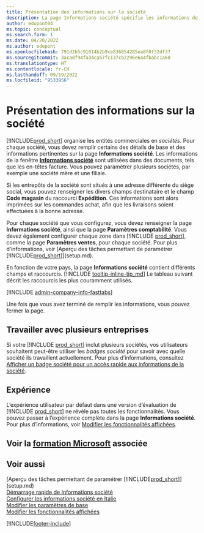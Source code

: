 ```yaml
---
title: Présentation des informations sur la société
description: La page Informations société spécifie les informations de base d’une entité commerciale, telles que le nom, les adresses et les informations d’expédition.
author: edupont04
ms.topic: conceptual
ms.search.form: 1
ms.date: 04/20/2022
ms.author: edupont
ms.openlocfilehash: 791d2b5c91014b2b9ce836854285ea8f0f32df37
ms.sourcegitcommit: 3acadf94fa34ca57fc137cb2296e644fbabc1a60
ms.translationtype: HT
ms.contentlocale: fr-CH
ms.lasthandoff: 09/19/2022
ms.locfileid: "9533956"
---
```

# <a name="company-information-overview"></a>Présentation des informations sur la société

[!INCLUDE[prod_short](includes/prod_short.md)] organise les entités commerciales en *sociétés*. Pour chaque société, vous devez remplir certains des détails de base et des informations pertinentes sur la page **Informations société**. Les informations de la fenêtre [**Informations société**](https://businesscentral.dynamics.com/?page=1) sont utilisées dans des documents, tels que les en-têtes facture. Vous pouvez paramétrer plusieurs sociétés, par exemple une société mère et une filiale.  

Si les entrepôts de la société sont situés à une adresse différente du siège social, vous pouvez renseigner les divers champs destinataire et le champ **Code magasin** du raccourci **Expédition**. Ces informations sont alors imprimées sur les commandes achat, afin que les livraisons soient effectuées à la bonne adresse.  

Pour chaque société que vous configurez, vous devez renseigner la page **Informations société**, ainsi que la page **Paramètres comptabilité**. Vous devez également configurer chaque zone dans [!INCLUDE [prod_short](includes/prod_short.md)], comme la page **Paramètres ventes**, pour chaque société. Pour plus d’informations, voir [Aperçu des tâches permettant de paramétrer [!INCLUDE[prod_short](includes/prod_short.md)]](setup.md).  

En fonction de votre pays, la page **Informations société** contient différents champs et raccourcis. [!INCLUDE [tooltip-inline-tip_md](includes/tooltip-inline-tip_md.md)] Le tableau suivant décrit les raccourcis les plus couramment utilisés.

[!INCLUDE [admin-company-info-fasttabs](includes/admin-company-info-fasttabs.md)]

Une fois que vous avez terminé de remplir les informations, vous pouvez fermer la page.  

## <a name="work-with-multiple-companies"></a>Travailler avec plusieurs entreprises

Si votre [!INCLUDE [prod_short](includes/prod_short.md)] inclut plusieurs sociétés, vos utilisateurs souhaitent peut-être utiliser les *badges société* pour savoir avec quelle société ils travaillent actuellement. Pour plus d’informations, consultez [Afficher un badge société pour un accès rapide aux informations de la société](ui-change-basic-settings.md#badge).  

## <a name="experience"></a>Expérience

L’expérience utilisateur par défaut dans une version d’évaluation de [!INCLUDE [prod_short](includes/prod_short.md)] ne révèle pas toutes les fonctionnalités. Vous pouvez passer à l’expérience complète dans la page **Informations société**. Pour plus d’informations, voir [Modifier les fonctionnalités affichées](ui-experiences.md).  

## <a name="see-related-microsoft-training"></a>Voir la [formation Microsoft](/training/modules/create-new-companies-dynamics-365-business-central/) associée

## <a name="see-also"></a>Voir aussi

[Aperçu des tâches permettant de paramétrer [!INCLUDE[prod_short](includes/prod_short.md)]](setup.md)  
[Démarrage rapide de Informations société](quick-start-company-information.md)  
[Configurer les informations société en Italie](LocalFunctionality/Italy/how-to-set-up-company-information.md)  
[Modifier les paramètres de base](ui-change-basic-settings.md)  
[Modifier les fonctionnalités affichées](ui-experiences.md)  


[!INCLUDE[footer-include](includes/footer-banner.md)]
